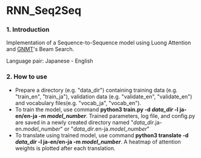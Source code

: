 # RNN_Seq2Seq
### 1. Introduction
Implementation of a Sequence-to-Sequence model using Luong Attention and [GNMT](https://arxiv.org/abs/1609.08144)'s Beam Search.

Language pair: Japanese - English

### 2. How to use
- Prepare a directory (e.g. "data_dir") containing training data (e.g. "train_en", "train_ja"), validation data (e.g. "validate_en", "validate_en") and vocabulary files(e.g. "vocab_ja", "vocab_en").
- To train the model, use command **python3 train.py -d *data_dir* -l ja-en/en-ja -m *model_number***. Trained parameters, log file, and config.py are saved in a newly created directory named "*data_dir*.ja-en.*model_number*" or "*data_dir*.en-ja.*model_number*"
- To translate using trained model, use command **python3 translate -d *data_dir* -l ja-en/en-ja -m *model_number***. A heatmap of attention weights is plotted after each translation.
